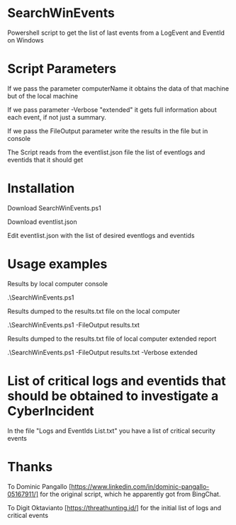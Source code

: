 # SearchWinEvents
Powershell script to get the list of last events from a LogEvent and EventId on Windows

# Script Parameters
If we pass the parameter computerName it obtains the data of that machine but of the local machine

If we pass parameter -Verbose "extended" it gets full information about each event, if not just a summary.

If we pass the FileOutput parameter write the results in the file but in console

The Script reads from the eventlist.json file the list of eventlogs and eventids that it should get

# Installation
Download SearchWinEvents.ps1

Download eventlist.json

Edit eventlist.json with the list of desired eventlogs and eventids

# Usage examples

Results by local computer console

.\SearchWinEvents.ps1

Results dumped to the results.txt file on the local computer

.\SearchWinEvents.ps1 -FileOutput results.txt

Results dumped to the results.txt file of local computer extended report

.\SearchWinEvents.ps1 -FileOutput results.txt -Verbose extended

# List of critical logs and eventids that should be obtained to investigate a CyberIncident
In the file "Logs and EventIds List.txt" you have a list of critical security events

# Thanks

To Dominic Pangallo [https://www.linkedin.com/in/dominic-pangallo-05167911/] for the original script, which he apparently got from BingChat.

To Digit Oktavianto [https://threathunting.id/] for the initial list of logs and critical events
